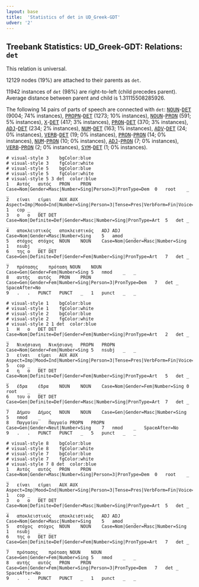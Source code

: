 ```yaml
---
layout: base
title:  'Statistics of det in UD_Greek-GDT'
udver: '2'
---
```


## Treebank Statistics: UD_Greek-GDT: Relations: `det`

This relation is universal.

12129 nodes (19%) are attached to their parents as `det`.

11942 instances of `det` (98%) are right-to-left (child precedes parent).
Average distance between parent and child is 1.31115508285926.

The following 14 pairs of parts of speech are connected with `det`: <tt><a href="el_gdt-pos-NOUN.html">NOUN</a></tt>-<tt><a href="el_gdt-pos-DET.html">DET</a></tt> (9004; 74% instances), <tt><a href="el_gdt-pos-PROPN.html">PROPN</a></tt>-<tt><a href="el_gdt-pos-DET.html">DET</a></tt> (1273; 10% instances), <tt><a href="el_gdt-pos-NOUN.html">NOUN</a></tt>-<tt><a href="el_gdt-pos-PRON.html">PRON</a></tt> (591; 5% instances), <tt><a href="el_gdt-pos-X.html">X</a></tt>-<tt><a href="el_gdt-pos-DET.html">DET</a></tt> (417; 3% instances), <tt><a href="el_gdt-pos-PRON.html">PRON</a></tt>-<tt><a href="el_gdt-pos-DET.html">DET</a></tt> (370; 3% instances), <tt><a href="el_gdt-pos-ADJ.html">ADJ</a></tt>-<tt><a href="el_gdt-pos-DET.html">DET</a></tt> (234; 2% instances), <tt><a href="el_gdt-pos-NUM.html">NUM</a></tt>-<tt><a href="el_gdt-pos-DET.html">DET</a></tt> (163; 1% instances), <tt><a href="el_gdt-pos-ADV.html">ADV</a></tt>-<tt><a href="el_gdt-pos-DET.html">DET</a></tt> (24; 0% instances), <tt><a href="el_gdt-pos-VERB.html">VERB</a></tt>-<tt><a href="el_gdt-pos-DET.html">DET</a></tt> (19; 0% instances), <tt><a href="el_gdt-pos-PRON.html">PRON</a></tt>-<tt><a href="el_gdt-pos-PRON.html">PRON</a></tt> (14; 0% instances), <tt><a href="el_gdt-pos-NUM.html">NUM</a></tt>-<tt><a href="el_gdt-pos-PRON.html">PRON</a></tt> (10; 0% instances), <tt><a href="el_gdt-pos-ADJ.html">ADJ</a></tt>-<tt><a href="el_gdt-pos-PRON.html">PRON</a></tt> (7; 0% instances), <tt><a href="el_gdt-pos-VERB.html">VERB</a></tt>-<tt><a href="el_gdt-pos-PRON.html">PRON</a></tt> (2; 0% instances), <tt><a href="el_gdt-pos-SYM.html">SYM</a></tt>-<tt><a href="el_gdt-pos-DET.html">DET</a></tt> (1; 0% instances).


~~~ conllu
# visual-style 3	bgColor:blue
# visual-style 3	fgColor:white
# visual-style 5	bgColor:blue
# visual-style 5	fgColor:white
# visual-style 5 3 det	color:blue
1	Αυτός	αυτός	PRON	PRON	Case=Nom|Gender=Masc|Number=Sing|Person=3|PronType=Dem	0	root	_	_
2	είναι	είμαι	AUX	AUX	Aspect=Imp|Mood=Ind|Number=Sing|Person=3|Tense=Pres|VerbForm=Fin|Voice=Pass	1	cop	_	_
3	ο	ο	DET	DET	Case=Nom|Definite=Def|Gender=Masc|Number=Sing|PronType=Art	5	det	_	_
4	αποκλειστικός	αποκλειστικός	ADJ	ADJ	Case=Nom|Gender=Masc|Number=Sing	5	amod	_	_
5	στόχος	στόχος	NOUN	NOUN	Case=Nom|Gender=Masc|Number=Sing	1	nsubj	_	_
6	της	ο	DET	DET	Case=Gen|Definite=Def|Gender=Fem|Number=Sing|PronType=Art	7	det	_	_
7	πρότασης	πρόταση	NOUN	NOUN	Case=Gen|Gender=Fem|Number=Sing	5	nmod	_	_
8	αυτής	αυτός	PRON	PRON	Case=Gen|Gender=Fem|Number=Sing|Person=3|PronType=Dem	7	det	_	SpaceAfter=No
9	.	.	PUNCT	PUNCT	_	1	punct	_	_

~~~


~~~ conllu
# visual-style 1	bgColor:blue
# visual-style 1	fgColor:white
# visual-style 2	bgColor:blue
# visual-style 2	fgColor:white
# visual-style 2 1 det	color:blue
1	Η	ο	DET	DET	Case=Nom|Definite=Def|Gender=Fem|Number=Sing|PronType=Art	2	det	_	_
2	Νικήσιανη	Νικήσιανη	PROPN	PROPN	Case=Nom|Gender=Fem|Number=Sing	5	nsubj	_	_
3	είναι	είμαι	AUX	AUX	Aspect=Imp|Mood=Ind|Number=Sing|Person=3|Tense=Pres|VerbForm=Fin|Voice=Pass	5	cop	_	_
4	η	ο	DET	DET	Case=Nom|Definite=Def|Gender=Fem|Number=Sing|PronType=Art	5	det	_	_
5	έδρα	έδρα	NOUN	NOUN	Case=Nom|Gender=Fem|Number=Sing	0	root	_	_
6	του	ο	DET	DET	Case=Gen|Definite=Def|Gender=Masc|Number=Sing|PronType=Art	7	det	_	_
7	Δήμου	Δήμος	NOUN	NOUN	Case=Gen|Gender=Masc|Number=Sing	5	nmod	_	_
8	Παγγαίου	Παγγαίο	PROPN	PROPN	Case=Gen|Gender=Neut|Number=Sing	7	nmod	_	SpaceAfter=No
9	.	.	PUNCT	PUNCT	_	5	punct	_	_

~~~


~~~ conllu
# visual-style 8	bgColor:blue
# visual-style 8	fgColor:white
# visual-style 7	bgColor:blue
# visual-style 7	fgColor:white
# visual-style 7 8 det	color:blue
1	Αυτός	αυτός	PRON	PRON	Case=Nom|Gender=Masc|Number=Sing|Person=3|PronType=Dem	0	root	_	_
2	είναι	είμαι	AUX	AUX	Aspect=Imp|Mood=Ind|Number=Sing|Person=3|Tense=Pres|VerbForm=Fin|Voice=Pass	1	cop	_	_
3	ο	ο	DET	DET	Case=Nom|Definite=Def|Gender=Masc|Number=Sing|PronType=Art	5	det	_	_
4	αποκλειστικός	αποκλειστικός	ADJ	ADJ	Case=Nom|Gender=Masc|Number=Sing	5	amod	_	_
5	στόχος	στόχος	NOUN	NOUN	Case=Nom|Gender=Masc|Number=Sing	1	nsubj	_	_
6	της	ο	DET	DET	Case=Gen|Definite=Def|Gender=Fem|Number=Sing|PronType=Art	7	det	_	_
7	πρότασης	πρόταση	NOUN	NOUN	Case=Gen|Gender=Fem|Number=Sing	5	nmod	_	_
8	αυτής	αυτός	PRON	PRON	Case=Gen|Gender=Fem|Number=Sing|Person=3|PronType=Dem	7	det	_	SpaceAfter=No
9	.	.	PUNCT	PUNCT	_	1	punct	_	_

~~~



